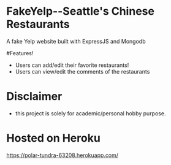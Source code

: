 # FakeYelp--Seattle's Chinese Restaurants


A fake Yelp website built with ExpressJS and Mongodb

  

#Features!

  - Users can add/edit their favorite restaurants!
  - Users can view/edit the comments of the restaurants


# Disclaimer
  - this project is solely for academic/personal hobby purpose. 

# Hosted on Heroku
https://polar-tundra-63208.herokuapp.com/